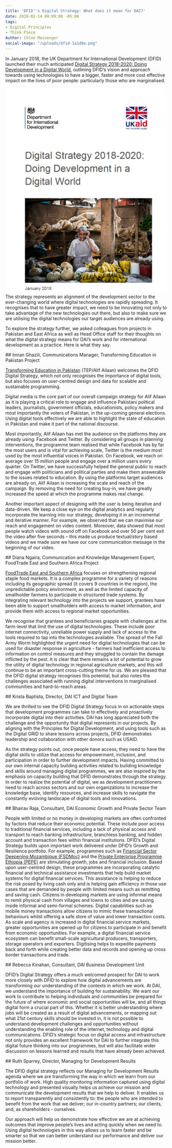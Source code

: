 ```yaml
---
title: 'DFID''s Digital Strategy: What does it mean for DAI?'
date: 2018-02-14 09:09:00 -05:00
tags:
- Digital Principles
- Think Piece
Author: Chloe Messenger
social-image: "/uploads/dfid-1a1d8e.png"
---
```


In January 2018, the UK Department for International Development (DFID) launched their much anticipated [Digital Strategy 2018-2020: Doing Development in a Digital World](https://www.gov.uk/government/publications/dfid-digital-strategy-2018-to-2020-doing-development-in-a-digital-world), outlining DFID’s vision and approach towards using technologies to have a bigger, faster and more cost effective impact on the lives of poor people: particularly those who are marginalised.

![dfid-781d0f.png](/uploads/dfid-781d0f.png)
The strategy represents an alignment of the development sector to the ever-changing world where digital technologies are rapidly spreading. It recognises that to have greater impact, we need to be innovating not only to take advantage of the new technologies out there, but also to make sure we are utilising the digital technologies our target audiences are already using.
<!--more-->

To explore the strategy further, we asked colleagues from projects in Pakistan and East Africa as well as Head Office staff for their thoughts on what the digital strategy means for DAI’s work and for international development as a practice.  Here is what they say.

\## Imran Ghazili, Communications Manager, Transforming Education in Pakistan Project

[Transforming Education in Pakistan](http://www.alifailaan.pk/) (TEP/Alif Ailaan) welcomes the DFID Digital Strategy, which not only recognises the importance of digital tools, but also focuses on user-centred design and data for scalable and sustainable programming.

Digital media is the core part of our overall campaign strategy for Alif Ailaan as it is playing a critical role to engage and influence Pakistani political leaders, journalists, government officials, educationists, policy makers and most importantly the voters of Pakistan, in the up-coming general elections. Using digital tools effectively we are able to highlight the state of education in Pakistan and make it part of the national discourse.

Most importantly, Alif Ailaan has met the audience on the platforms they are already using: Facebook and Twitter. By considering all groups in planning interventions, the programme team realised that while Facebook has by far the most users and is vital for achieving scale, Twitter is the medium most used by the most influential voices in Pakistan. On Facebook, we reach on average over 15 million people and engage over a million users every quarter. On Twitter, we have successfully helped the general public to reach and engage with politicians and political parties and make them answerable to the issues related to education. By using the platforms target audiences are already on, Alif Ailaan is increasing the scale and reach of the campaign.  By removing the need for creating buy-in, we have greatly increased the speed at which the programme makes real change.

Another important aspect of designing with the user is being iterative and data-driven. We keep a close eye on the digital analytics and regularly incorporate the learning into our strategy, developing it in an incremental and iterative manner. For example, we observed that we can maximise our reach and engagement on video content. Moreover, data showed that most people watch videos with sound off on Facebook and over 50 per cent exit the video after five seconds – this made us produce textual/story based videos and we made sure we have our core communication message in the beginning of our video.

\## Diana Ngaira, Communication and Knowledge Management Expert, FoodTrade East and Southern Africa Project

[FoodTrade East and Southern Africa](http://foodtradeesa.com/) focuses on strengthening regional staple food markets. It is a complex programme for a variety of reasons including its geographic spread (it covers 9 countries in the region), the unpredictable policy environment, as well as the limited capacity of smallholder farmers to participate in structured trade systems. By integrating relevant technology into the projects we support, grantees have been able to support smallholders with access to market information, and provide them with access to regional market opportunities.

We recognise that grantees and beneficiaries grapple with challenges at the farm-level that limit the use of digital technologies. These include poor internet connectivity, unreliable power supply and lack of access to the tools required to tap into the technologies available. The spread of the Fall Army Worm highlighted the urgent need for digital technologies that can be used for disaster response in agriculture - farmers had inefficient access to information on control measures and they struggled to contain the damage inflicted by the pest. It is clear that there remains a lot of potential to grow the utility of digital technology in regional agriculture markets, and this will continue to be an important cross-cutting theme for us. We are pleased that the DFID digital strategy recognises this potential, but also notes the challenges associated with running digital interventions in marginalised communities and hard-to-reach areas.

\## Krista Baptista, Director, DAI ICT and Digital Team

We are thrilled to see the DFID Digital Strategy focus in on actionable steps that development programmes can take to effectively and proactively incorporate digital into their activities.  DAI has long appreciated both the challenge and the opportunity that digital represents in our projects.  By aligning with the Principles for Digital Development, and using tools such as the Digital GRID to share lessons across projects, DFID demonstrates leadership and collaboration with other donors such as USAID.

As the strategy points out, once people have access, they need to have the digital skills to utilize that access for empowerment, inclusion, and participation in order to further development impacts.  Having committed to our own internal capacity building activities related to building knowledge and skills around managing digital programmes, we are also inspired by the emphasis on capacity building that DFID demonstrates through the strategy.  In order to realize the potential of digital, we as development practitioners need to reach across sectors and our own organizations to increase the knowledge base, identify resources, and increase skills to navigate the constantly evolving landscape of digital tools and innovations.

\## Bhairav Raja, Consultant, DAI Economic Growth and Private Sector Team

People with limited or no money in developing markets are often confronted by factors that reduce their economic potential. These include poor access to traditional financial services, including a lack of physical access and transport to reach banking infrastructure, branchless banking, and hidden account and transaction fees within financial institutions. DFID’s Digital Strategy builds upon important work delivered under DFID’s Growth and Resilience portfolio. For example, programmes such as [Financial Sector Deepening Mozambique (FSDMoç)](http://fsdmoc.com/) and the [Private Enterprise Programme Ethiopia (PEPE)](https://www.dai.com/our-work/projects/ethiopia-private-enterprise-programme-ethiopia-pepe) are stimulating growth, jobs and financial inclusion. Based upon user-centred design, these programmes are incorporating catalytic financial and technical assistance investments that help build market systems for digital financial services. This assistance is helping to reduce the risk posed by living cash only and is helping gain efficiency in those use cases that are demanded by people with limited means such as remitting and saving cash. Citizens in developing markets are using informal means to remit physical cash from villages and towns to cities and are saving inside informal and semi-formal schemes. Digital capabilities such as mobile money transactions allow citizens to mimic these transactional behaviours whilst offering a safe store of value and lower transaction costs. As scale and agency is increased in digital financial service markets, greater opportunities are opened up for citizens to participate in and benefit from economic opportunities. For example, a digital financial service ecosystem can benefit small-scale agricultural producers, transporters, storage operators and exporters. Digitising helps to expedite payments back and forth while creating better data and records and opening up cross border transactions and trade.

\## Rebecca Kinahan, Consultant, DAI Business Development Unit

DFID’s Digital Strategy offers a much welcomed prospect for DAI to work more closely with DFID to explore how digital advancements are transforming our understanding of the contexts in which we work. At DAI, we understand the importance of building for sustainability. We want our work to contribute to helping individuals and communities be prepared for the future of where economic and social opportunities will be, and all things digital form a crucial part of this. Whether it is better understanding where jobs will be created as a result of digital advancements, or mapping out what 21st century skills should be invested in, it is not possible to understand development challenges and opportunities without understanding the enabling role of the internet, technology and digital communications. DFID’s strategic focus on digital access and infrastructure not only provides an excellent framework for DAI to further integrate this digital future thinking into our programmes, but will also facilitate wider discussion on lessons learned and results that have already been achieved.

\## Ruth Sparrey, Director, Managing for Development Results

The DFID digital strategy reflects our Managing for Development Results agenda where we are transforming the way in which we learn from our portfolio of work.  High quality monitoring information captured using digital technology and presented visually helps us achieve our mission and communicate the development results that we help to deliver. It enables us to report transparently and consistently to: the people who are intended to benefit from the work that we deliver; our in-country partners; our clients, and, as shareholders - ourselves.

Our approach will help us demonstrate how effective we are at achieving outcomes that improve people’s lives and acting quickly when we need to. Using digital technologies in this way allows us to learn faster and be smarter so that we can better understand our performance and deliver our mission better.